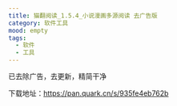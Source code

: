 ```yaml
---
title: 猫翻阅读_1.5.4_小说漫画多源阅读 去广告版
category: 软件工具
mood: empty
tags:
  - 软件
  - 工具
---
```


已去除广告，去更新，精简干净




下载地址：https://pan.quark.cn/s/935fe4eb762b








